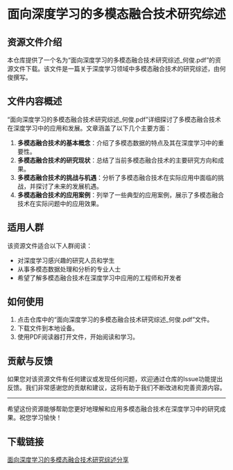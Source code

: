 # 面向深度学习的多模态融合技术研究综述

## 资源文件介绍

本仓库提供了一个名为“面向深度学习的多模态融合技术研究综述_何俊.pdf”的资源文件下载。该文件是一篇关于深度学习领域中多模态融合技术的研究综述，由何俊撰写。

## 文件内容概述

“面向深度学习的多模态融合技术研究综述_何俊.pdf”详细探讨了多模态融合技术在深度学习中的应用和发展。文章涵盖了以下几个主要方面：

1. **多模态融合技术的基本概念**：介绍了多模态数据的特点及其在深度学习中的重要性。
2. **多模态融合技术的研究现状**：总结了当前多模态融合技术的主要研究方向和成果。
3. **多模态融合技术的挑战与机遇**：分析了多模态融合技术在实际应用中面临的挑战，并探讨了未来的发展机遇。
4. **多模态融合技术的应用案例**：列举了一些典型的应用案例，展示了多模态融合技术在实际问题中的应用效果。

## 适用人群

该资源文件适合以下人群阅读：

- 对深度学习感兴趣的研究人员和学生
- 从事多模态数据处理和分析的专业人士
- 希望了解多模态融合技术在深度学习中应用的工程师和开发者

## 如何使用

1. 点击仓库中的“面向深度学习的多模态融合技术研究综述_何俊.pdf”文件。
2. 下载文件到本地设备。
3. 使用PDF阅读器打开文件，开始阅读和学习。

## 贡献与反馈

如果您对该资源文件有任何建议或发现任何问题，欢迎通过仓库的Issue功能提出反馈。我们非常感谢您的贡献和建议，这将有助于我们不断改进和完善资源内容。

---

希望这份资源能够帮助您更好地理解和应用多模态融合技术在深度学习中的研究成果。祝您学习愉快！

## 下载链接

[面向深度学习的多模态融合技术研究综述分享](https://pan.quark.cn/s/114bccd500b8)